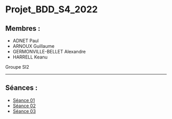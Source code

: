 # Projet_BDD_S4_2022

## Membres :

- ADNET Paul
- ARNOUX Guillaume
- GERMONVILLE-BELLET Alexandre
- HARRELL Keanu

Groupe SI2

---
## Séances :
- [Séance 01](https://github.com/Kilmeee/Projet_BDD_S4_2022/tree/s01)
- [Séance 02](https://github.com/Kilmeee/Projet_BDD_S4_2022/tree/s02)
- [Séance 03](https://github.com/Kilmeee/Projet_BDD_S4_2022/tree/s03)
